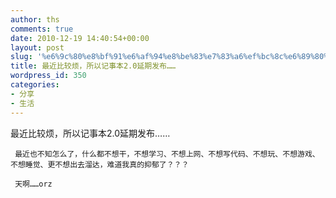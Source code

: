 ```yaml
---
author: ths
comments: true
date: 2010-12-19 14:40:54+00:00
layout: post
slug: '%e6%9c%80%e8%bf%91%e6%af%94%e8%be%83%e7%83%a6%ef%bc%8c%e6%89%80%e4%bb%a5%e8%ae%b0%e4%ba%8b%e6%9c%ac2-0%e5%bb%b6%e6%9c%9f%e5%8f%91%e5%b8%83'
title: 最近比较烦，所以记事本2.0延期发布……
wordpress_id: 350
categories:
- 分享
- 生活
---
```


最近比较烦，所以记事本2.0延期发布……  

     最近也不知怎么了，什么都不想干，不想学习、不想上网、不想写代码、不想玩、不想游戏、不想睡觉、更不想出去溜达，难道我真的抑郁了？？？  

     天啊……orz



